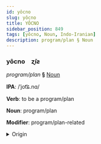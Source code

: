 ```yaml
---
id: yôcno
slug: yôcno
title: YÔCNO
sidebar_position: 849
tags: [yôcno, Noun, Indo-Iranian]
description: program/plan § Noun
---
```


### yôcno&emsp;<span kind="abugida">ɀ̄ıƨ</span>

*program/plan* **§** [Noun](../../tags/Noun)

**IPA**: /ˈjot͡ɕ.nɑ/

**Verb**: to be a program/plan

**Noun**: program/plan

**Modifier**: program/plan-related

<details>
    <summary>Origin</summary>
    Hindi  [joːd͡ʒ.n̪äː]<br/>
    <em>Indo-Iranian Language Family</em>
</details>